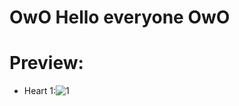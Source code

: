 # OwO Hello everyone OwO
# Preview:
- Heart 1:![1](https://user-images.githubusercontent.com/102891274/209562078-2d960306-c61c-44e3-ac2f-e8a7ff878b75.gif)
